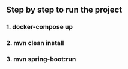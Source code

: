 ## Step by step to run the project
### 1. docker-compose up
### 2. mvn clean install
### 3. mvn spring-boot:run



